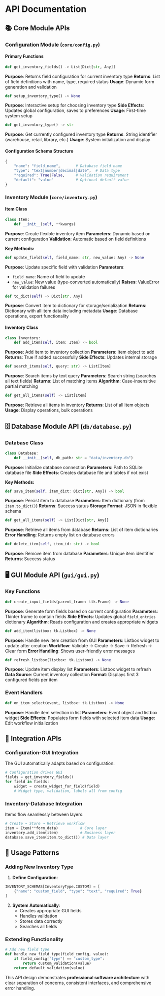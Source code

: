 # API Documentation

## 📚 **Core Module APIs**

### **Configuration Module (`core/config.py`)**

#### **Primary Functions**

```python
def get_inventory_fields() -> List[Dict[str, Any]]
```
**Purpose**: Returns field configuration for current inventory type
**Returns**: List of field definitions with name, type, required status
**Usage**: Dynamic form generation and validation

```python
def setup_inventory_type() -> None
```
**Purpose**: Interactive setup for choosing inventory type
**Side Effects**: Updates global configuration, saves to preferences
**Usage**: First-time system setup

```python
def get_inventory_type() -> str
```
**Purpose**: Get currently configured inventory type
**Returns**: String identifier (warehouse, retail, library, etc.)
**Usage**: System initialization and display

#### **Configuration Schema Structure**
```python
{
    "name": "field_name",       # Database field name
    "type": "text|number|decimal|date",  # Data type
    "required": True|False,     # Validation requirement
    "default": "value"          # Optional default value
}
```

### **Inventory Module (`core/inventory.py`)**

#### **Item Class**

```python
class Item:
    def __init__(self, **kwargs)
```
**Purpose**: Create flexible inventory item
**Parameters**: Dynamic based on current configuration
**Validation**: Automatic based on field definitions

**Key Methods:**

```python
def update_field(self, field_name: str, new_value: Any) -> None
```
**Purpose**: Update specific field with validation
**Parameters**: 
- `field_name`: Name of field to update
- `new_value`: New value (type-converted automatically)
**Raises**: ValueError for validation failures

```python
def to_dict(self) -> Dict[str, Any]
```
**Purpose**: Convert item to dictionary for storage/serialization
**Returns**: Dictionary with all item data including metadata
**Usage**: Database operations, export functionality

#### **Inventory Class**

```python
class Inventory:
    def add_item(self, item: Item) -> bool
```
**Purpose**: Add item to inventory collection
**Parameters**: Item object to add
**Returns**: True if added successfully
**Side Effects**: Updates internal storage

```python
def search_items(self, query: str) -> List[Item]
```
**Purpose**: Search items by text query
**Parameters**: Search string (searches all text fields)
**Returns**: List of matching items
**Algorithm**: Case-insensitive partial matching

```python
def get_all_items(self) -> List[Item]
```
**Purpose**: Retrieve all items in inventory
**Returns**: List of all Item objects
**Usage**: Display operations, bulk operations

## 🗄️ **Database Module API (`db/database.py`)**

### **Database Class**

```python
class Database:
    def __init__(self, db_path: str = "data/inventory.db")
```
**Purpose**: Initialize database connection
**Parameters**: Path to SQLite database file
**Side Effects**: Creates database file and tables if not exist

**Key Methods:**

```python
def save_item(self, item_dict: Dict[str, Any]) -> bool
```
**Purpose**: Persist item to database
**Parameters**: Item dictionary (from `item.to_dict()`)
**Returns**: Success status
**Storage Format**: JSON in flexible schema

```python
def get_all_items(self) -> List[Dict[str, Any]]
```
**Purpose**: Retrieve all items from database
**Returns**: List of item dictionaries
**Error Handling**: Returns empty list on database errors

```python
def delete_item(self, item_id: str) -> bool
```
**Purpose**: Remove item from database
**Parameters**: Unique item identifier
**Returns**: Success status

## 🖥️ **GUI Module API (`gui/gui.py`)**

### **Key Functions**

```python
def create_input_fields(parent_frame: ttk.Frame) -> None
```
**Purpose**: Generate form fields based on current configuration
**Parameters**: Tkinter frame to contain fields
**Side Effects**: Updates global `field_entries` dictionary
**Algorithm**: Reads configuration and creates appropriate widgets

```python
def add_item(listbox: tk.Listbox) -> None
```
**Purpose**: Handle new item creation from GUI
**Parameters**: Listbox widget to update after creation
**Workflow**: Validate → Create → Save → Refresh → Clear form
**Error Handling**: Shows user-friendly error messages

```python
def refresh_listbox(listbox: tk.Listbox) -> None
```
**Purpose**: Update item display list
**Parameters**: Listbox widget to refresh
**Data Source**: Current inventory collection
**Format**: Displays first 3 configured fields per item

### **Event Handlers**

```python
def on_item_select(event, listbox: tk.Listbox) -> None
```
**Purpose**: Handle item selection in list
**Parameters**: Event object and listbox widget
**Side Effects**: Populates form fields with selected item data
**Usage**: Edit workflow initialization

## 🔧 **Integration APIs**

### **Configuration-GUI Integration**

The GUI automatically adapts based on configuration:

```python
# Configuration drives GUI
fields = get_inventory_fields()
for field in fields:
    widget = create_widget_for_field(field)
    # Widget type, validation, labels all from config
```

### **Inventory-Database Integration**

Items flow seamlessly between layers:

```python
# Create → Store → Retrieve workflow
item = Item(**form_data)          # Core layer
inventory.add_item(item)          # Business layer  
database.save_item(item.to_dict()) # Data layer
```

## 🎯 **Usage Patterns**

### **Adding New Inventory Type**

1. **Define Configuration**:
```python
INVENTORY_SCHEMAS[InventoryType.CUSTOM] = [
    {"name": "custom_field", "type": "text", "required": True}
]
```

2. **System Automatically**:
   - Creates appropriate GUI fields
   - Handles validation
   - Stores data correctly
   - Searches all fields

### **Extending Functionality**

```python
# Add new field type
def handle_new_field_type(field_config, value):
    if field_config["type"] == "custom_type":
        return custom_validation(value)
    return default_validation(value)
```

This API design demonstrates **professional software architecture** with clear separation of concerns, consistent interfaces, and comprehensive error handling.